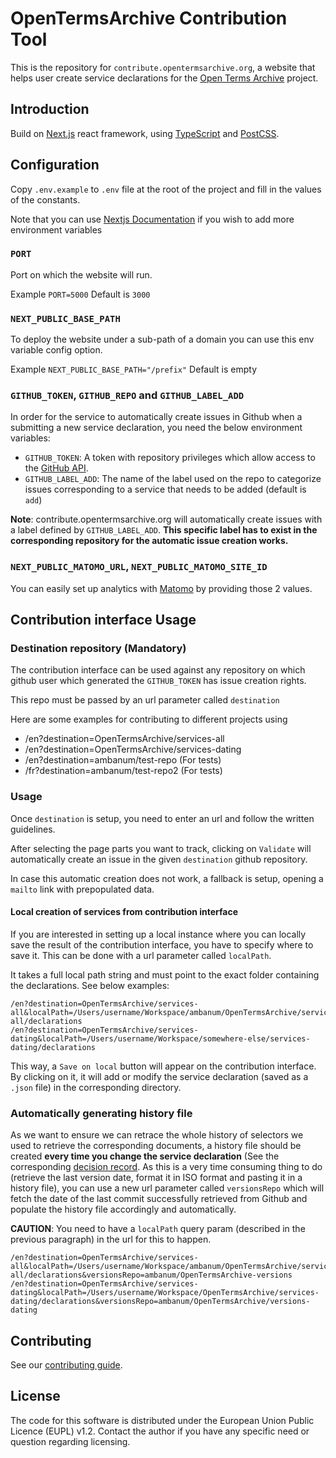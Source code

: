 # OpenTermsArchive Contribution Tool

This is the repository for `contribute.opentermsarchive.org`, a website that helps user create service declarations for the [Open Terms Archive](https://github.com/ambanum/OpenTermsArchive) project.

## Introduction

Build on [Next.js](https://nextjs.org) react framework, using [TypeScript](https://www.typescriptlang.org/) and [PostCSS](https://postcss.org/).

## Configuration

Copy `.env.example` to `.env` file at the root of the project and fill in the values of the constants.

Note that you can use [Nextjs Documentation](https://nextjs.org/docs/basic-features/environment-variables#loading-environment-variables) if you wish to add more environment variables

### `PORT`

Port on which the website will run.

Example `PORT=5000`
Default is `3000`

### `NEXT_PUBLIC_BASE_PATH`

To deploy the website under a sub-path of a domain you can use this env variable config option.

Example `NEXT_PUBLIC_BASE_PATH="/prefix"`
Default is empty

### `GITHUB_TOKEN`, `GITHUB_REPO` and `GITHUB_LABEL_ADD`

In order for the service to automatically create issues in Github when a submitting a new service declaration, you need the below environment variables:

- `GITHUB_TOKEN`: A token with repository privileges which allow access to the [GitHub API](https://github.com/settings/tokens).
- `GITHUB_LABEL_ADD`: The name of the label used on the repo to categorize issues corresponding to a service that needs to be added (default is `add`)

**Note**: contribute.opentermsarchive.org will automatically create issues with a label defined by `GITHUB_LABEL_ADD`. **This specific label has to exist in the corresponding repository for the automatic issue creation works.**

### `NEXT_PUBLIC_MATOMO_URL`, `NEXT_PUBLIC_MATOMO_SITE_ID`

You can easily set up analytics with [Matomo](https://matomo.org/) by providing those 2 values.

## Contribution interface Usage

### Destination repository (Mandatory)

The contribution interface can be used against any repository on which github user which generated the `GITHUB_TOKEN` has issue creation rights.

This repo must be passed by an url parameter called `destination`

Here are some examples for contributing to different projects using

- /en?destination=OpenTermsArchive/services-all
- /en?destination=OpenTermsArchive/services-dating
- /en?destination=ambanum/test-repo (For tests)
- /fr?destination=ambanum/test-repo2 (For tests)

### Usage

Once `destination` is setup, you need to enter an url and follow the written guidelines.

After selecting the page parts you want to track, clicking on `Validate` will automatically create an issue in the given `destination` github repository.

In case this automatic creation does not work, a fallback is setup, opening a `mailto` link with prepopulated data.

#### Local creation of services from contribution interface

If you are interested in setting up a local instance where you can locally save the result of the contribution interface, you have to specify where to save it.
This can be done with a url parameter called `localPath`.

It takes a full local path string and must point to the exact folder containing the declarations.
See below examples:

```
/en?destination=OpenTermsArchive/services-all&localPath=/Users/username/Workspace/ambanum/OpenTermsArchive/services-all/declarations
/en?destination=OpenTermsArchive/services-dating&localPath=/Users/username/Workspace/somewhere-else/services-dating/declarations
```

This way, a `Save on local` button will appear on the contribution interface. By clicking on it, it will add or modify the service declaration (saved as a `.json` file) in the corresponding directory.

### Automatically generating history file

As we want to ensure we can retrace the whole history of selectors we used to retrieve the corresponding documents, a history file should be created **every time you change the service declaration** (See the corresponding [decision record](./decision-record/0002-service-history.md).
As this is a very time consuming thing to do (retrieve the last version date, format it in ISO format and pasting it in a history file), you can use a new url parameter called `versionsRepo` which will fetch the date of the last commit successfully retrieved from Github and populate the history file accordingly and automatically.

**CAUTION**: You need to have a `localPath` query param (described in the previous paragraph) in the url for this to happen.

```
/en?destination=OpenTermsArchive/services-all&localPath=/Users/username/Workspace/ambanum/OpenTermsArchive/services-all/declarations&versionsRepo=ambanum/OpenTermsArchive-versions
/en?destination=OpenTermsArchive/services-dating&localPath=/Users/username/Workspace/OpenTermsArchive/services-dating/declarations&versionsRepo=ambanum/OpenTermsArchive/versions-dating
```

## Contributing

See our [contributing guide](CONTRIBUTING.md).

## License

The code for this software is distributed under the European Union Public Licence (EUPL) v1.2.
Contact the author if you have any specific need or question regarding licensing.

```

```
